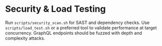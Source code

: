 # Security & Load Testing

Run `scripts/security_scan.sh` for SAST and dependency checks.
Use `scripts/load_test.sh` or a preferred tool to validate performance at target concurrency.
GraphQL endpoints should be fuzzed with depth and complexity attacks.
